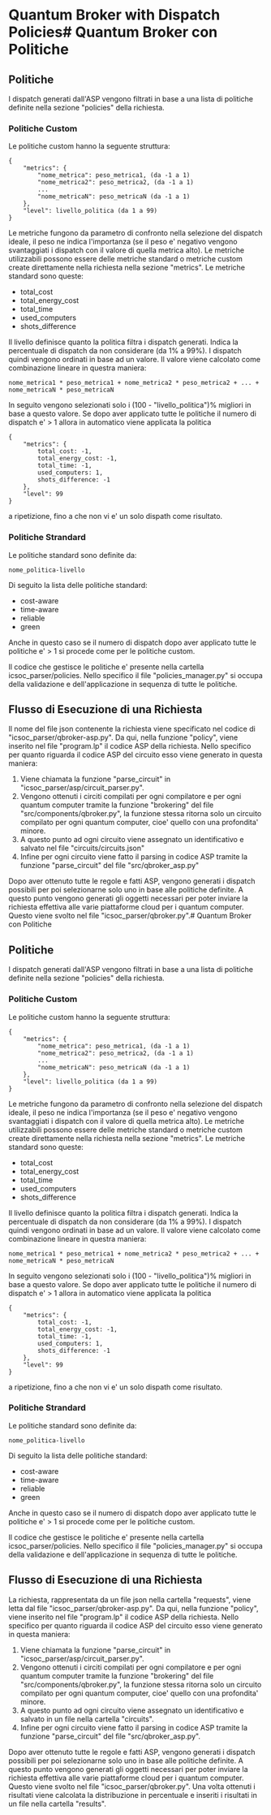 # Quantum Broker with Dispatch Policies# Quantum Broker con Politiche
## Politiche
I dispatch generati dall'ASP vengono filtrati in base a una lista di politiche definite nella sezione "policies" della richiesta.
### Politiche Custom
Le politiche custom hanno la seguente struttura:

    {
        "metrics": {
            "nome_metrica": peso_metrica1, (da -1 a 1)
            "nome_metrica2": peso_metrica2, (da -1 a 1)
            ...
            "nome_metricaN": peso_metricaN (da -1 a 1)
        },
        "level": livello_politica (da 1 a 99)
    }

Le metriche fungono da parametro di confronto nella selezione del dispatch ideale, il peso ne indica l'importanza (se il peso e' negativo vengono svantaggiati i dispatch con il valore di quella metrica alto). Le metriche utilizzabili possono essere delle metriche standard o metriche custom create direttamente nella richiesta nella sezione "metrics". Le metriche standard sono queste:
- total_cost
- total_energy_cost
- total_time
- used_computers
- shots_difference

Il livello definisce quanto la politica filtra i dispatch generati. Indica la percentuale di dispatch da non considerare (da 1% a 99%). I dispatch quindi vengono ordinati in base ad un valore. Il valore viene calcolato come combinazione lineare in questra maniera:

    nome_metrica1 * peso_metrica1 + nome_metrica2 * peso_metrica2 + ... + nome_metricaN * peso_metricaN

In seguito vengono selezionati solo i (100 - "livello_politica")% migliori in base a questo valore. Se dopo aver applicato tutte le politiche il numero di dispatch e' > 1 allora in automatico viene applicata la politica

    {
        "metrics": {
            total_cost: -1,
            total_energy_cost: -1,
            total_time: -1,
            used_computers: 1,
            shots_difference: -1
        },
        "level": 99
    }

a ripetizione, fino a che non vi e' un solo dispath come risultato.

### Politiche Strandard
Le politiche standard sono definite da:

    nome_politica-livello

Di seguito la lista delle politiche standard:
- cost-aware
- time-aware
- reliable
- green

Anche in questo caso se il numero di dispatch dopo aver applicato tutte le politiche e' > 1 si procede come per le politiche custom.

Il codice che gestisce le politiche e' presente nella cartella icsoc_parser/policies. Nello specifico il file "policies_manager.py" si occupa della validazione e dell'applicazione in sequenza di tutte le politiche.

## Flusso di Esecuzione di una Richiesta
Il nome del file json contenente la richiesta viene specificato nel codice di "icsoc_parser/qbroker-asp.py". Da qui, nella funzione "policy", viene inserito nel file "program.lp" il codice ASP della richiesta. Nello specifico per quanto riguarda il codice ASP del circuito esso viene generato in questa maniera:
1. Viene chiamata la funzione "parse_circuit" in "icsoc_parser/asp/circuit_parser.py".
2. Vengono ottenuti i circiti compilati per ogni compilatore e per ogni quantum computer tramite la funzione "brokering" del file "src/components/qbroker.py", la funzione stessa ritorna solo un circuito compilato per ogni quantum computer, cioe' quello con una profondita' minore.
3. A questo punto ad ogni circuito viene assegnato un identificativo e salvato nel file "circuits/circuits.json"
4. Infine per ogni circuito viene fatto il parsing in codice ASP tramite la funzione "parse_circuit" del file "src/qbroker_asp.py"

Dopo aver ottenuto tutte le regole e fatti ASP, vengono generati i dispatch possibili per poi selezionarne solo uno in base alle politiche definite. A questo punto vengono generati gli oggetti necessari per poter inviare la richiesta effettiva alle varie piattaforme cloud per i quantum computer. Questo viene svolto nel file "icsoc_parser/qbroker.py".# Quantum Broker con Politiche
## Politiche
I dispatch generati dall'ASP vengono filtrati in base a una lista di politiche definite nella sezione "policies" della richiesta.
### Politiche Custom
Le politiche custom hanno la seguente struttura:

    {
        "metrics": {
            "nome_metrica": peso_metrica1, (da -1 a 1)
            "nome_metrica2": peso_metrica2, (da -1 a 1)
            ...
            "nome_metricaN": peso_metricaN (da -1 a 1)
        },
        "level": livello_politica (da 1 a 99)
    }

Le metriche fungono da parametro di confronto nella selezione del dispatch ideale, il peso ne indica l'importanza (se il peso e' negativo vengono svantaggiati i dispatch con il valore di quella metrica alto). Le metriche utilizzabili possono essere delle metriche standard o metriche custom create direttamente nella richiesta nella sezione "metrics". Le metriche standard sono queste:
- total_cost
- total_energy_cost
- total_time
- used_computers
- shots_difference

Il livello definisce quanto la politica filtra i dispatch generati. Indica la percentuale di dispatch da non considerare (da 1% a 99%). I dispatch quindi vengono ordinati in base ad un valore. Il valore viene calcolato come combinazione lineare in questra maniera:

    nome_metrica1 * peso_metrica1 + nome_metrica2 * peso_metrica2 + ... + nome_metricaN * peso_metricaN

In seguito vengono selezionati solo i (100 - "livello_politica")% migliori in base a questo valore. Se dopo aver applicato tutte le politiche il numero di dispatch e' > 1 allora in automatico viene applicata la politica

    {
        "metrics": {
            total_cost: -1,
            total_energy_cost: -1,
            total_time: -1,
            used_computers: 1,
            shots_difference: -1
        },
        "level": 99
    }

a ripetizione, fino a che non vi e' un solo dispath come risultato.

### Politiche Strandard
Le politiche standard sono definite da:

    nome_politica-livello

Di seguito la lista delle politiche standard:
- cost-aware
- time-aware
- reliable
- green

Anche in questo caso se il numero di dispatch dopo aver applicato tutte le politiche e' > 1 si procede come per le politiche custom.

Il codice che gestisce le politiche e' presente nella cartella icsoc_parser/policies. Nello specifico il file "policies_manager.py" si occupa della validazione e dell'applicazione in sequenza di tutte le politiche.

## Flusso di Esecuzione di una Richiesta
La richiesta, rappresentata da un file json nella cartella "requests", viene letta dal file "icsoc_parser/qbroker-asp.py". Da qui, nella funzione "policy", viene inserito nel file "program.lp" il codice ASP della richiesta. Nello specifico per quanto riguarda il codice ASP del circuito esso viene generato in questa maniera:
1. Viene chiamata la funzione "parse_circuit" in "icsoc_parser/asp/circuit_parser.py".
2. Vengono ottenuti i circiti compilati per ogni compilatore e per ogni quantum computer tramite la funzione "brokering" del file "src/components/qbroker.py", la funzione stessa ritorna solo un circuito compilato per ogni quantum computer, cioe' quello con una profondita' minore.
3. A questo punto ad ogni circuito viene assegnato un identificativo e salvato in un file nella cartella "circuits".
4. Infine per ogni circuito viene fatto il parsing in codice ASP tramite la funzione "parse_circuit" del file "src/qbroker_asp.py".

Dopo aver ottenuto tutte le regole e fatti ASP, vengono generati i dispatch possibili per poi selezionarne solo uno in base alle politiche definite. A questo punto vengono generati gli oggetti necessari per poter inviare la richiesta effettiva alle varie piattaforme cloud per i quantum computer. Questo viene svolto nel file "icsoc_parser/qbroker.py". Una volta ottenuti i risultati viene calcolata la distribuzione in percentuale e inseriti i risultati in un file nella cartella "results".